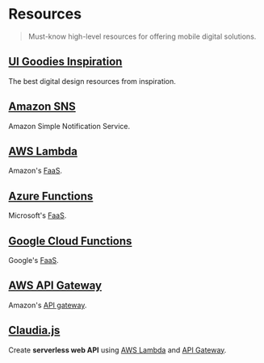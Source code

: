 # Resources

> Must-know high-level resources for offering mobile digital solutions.

## [UI Goodies Inspiration](https://uigoodies.com/inspiration)

The best digital design resources from inspiration.

## [Amazon SNS](https://docs.aws.amazon.com/sns)

Amazon Simple Notification Service.

## [AWS Lambda](http://aws.amazon.com/lambda)

Amazon's [FaaS](/doc/glossary.md#faas).

## [Azure Functions](http://azure.microsoft.com/products/functions)

Microsoft's [FaaS](/doc/glossary.md#faas).

## [Google Cloud Functions](https://cloud.google.com/functions)

Google's [FaaS](/doc/glossary.md#faas).

## [AWS API Gateway](https://aws.amazon.com/api-gateway)

Amazon's [API gateway](/doc/glossary.md#api-gateway).

## [Claudia.js](https://claudiajs.com/tutorials/hello-world-api-gateway.html)

Create **serverless web API** using [AWS Lambda](/doc/resources#aws-lambda) and [API Gateway](/doc/glossary.md#api-gateway).
